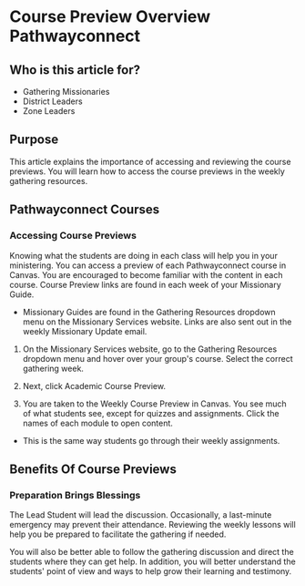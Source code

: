 # Course Preview Overview Pathwayconnect

## Who is this article for?
- Gathering Missionaries
- District Leaders
- Zone Leaders

## Purpose
This article explains the importance of accessing and reviewing the course previews. You will learn how to access the course previews in the weekly gathering resources.

## Pathwayconnect Courses

### Accessing Course Previews
Knowing what the students are doing in each class will help you in your ministering. You can access a preview of each Pathwayconnect course in Canvas. You are encouraged to become familiar with the content in each course. Course Preview links are found in each week of your Missionary Guide.

- Missionary Guides are found in the Gathering Resources dropdown menu on the Missionary Services website. Links are also sent out in the weekly Missionary Update email.

1. On the Missionary Services website, go to the Gathering Resources dropdown menu and hover over your group's course. Select the correct gathering week.

2. Next, click Academic Course Preview.

3. You are taken to the Weekly Course Preview in Canvas. You see much of what students see, except for quizzes and assignments. Click the names of each module to open content.
- This is the same way students go through their weekly assignments.

## Benefits Of Course Previews

### Preparation Brings Blessings
The Lead Student will lead the discussion. Occasionally, a last-minute emergency may prevent their attendance. Reviewing the weekly lessons will help you be prepared to facilitate the gathering if needed.

You will also be better able to follow the gathering discussion and direct the students where they can get help. In addition, you will better understand the students' point of view and ways to help grow their learning and testimony.

